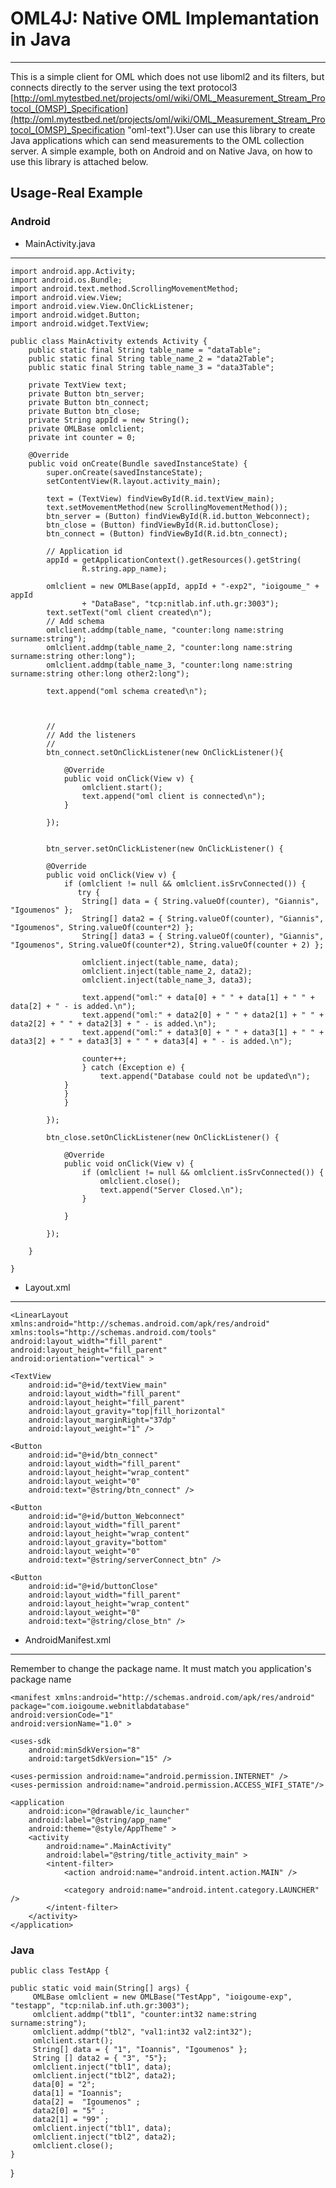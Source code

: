 # OML4J: Native OML Implemantation in Java #

----------
This is a simple client for OML which does not use liboml2 and its filters, but connects directly to the server using the text protocol3 [http://oml.mytestbed.net/projects/oml/wiki/OML_Measurement_Stream_Protocol_(OMSP)_Specification](http://oml.mytestbed.net/projects/oml/wiki/OML_Measurement_Stream_Protocol_(OMSP)_Specification "oml-text").User can use this library to create Java applications which can send measurements to the OML collection server. A simple example, both on Android and on Native Java, on how to use this library is attached below.

## Usage-Real Example ##
### Android ###
- MainActivity.java

----------

    import android.app.Activity;
    import android.os.Bundle;
    import android.text.method.ScrollingMovementMethod;
    import android.view.View;
    import android.view.View.OnClickListener;
    import android.widget.Button;
    import android.widget.TextView;

    public class MainActivity extends Activity {
    	public static final String table_name = "dataTable";
    	public static final String table_name_2 = "data2Table";
    	public static final String table_name_3 = "data3Table";
     
    	private TextView text;
    	private Button btn_server;
    	private Button btn_connect;
    	private Button btn_close;
    	private String appId = new String();
    	private OMLBase omlclient;
    	private int counter = 0;
     
    	@Override
    	public void onCreate(Bundle savedInstanceState) {
    		super.onCreate(savedInstanceState);
    		setContentView(R.layout.activity_main);
     
    		text = (TextView) findViewById(R.id.textView_main);
    		text.setMovementMethod(new ScrollingMovementMethod());
    		btn_server = (Button) findViewById(R.id.button_Webconnect);
    		btn_close = (Button) findViewById(R.id.buttonClose);
    		btn_connect = (Button) findViewById(R.id.btn_connect);
     
    		// Application id
    		appId = getApplicationContext().getResources().getString(
    				R.string.app_name);
     
    		omlclient = new OMLBase(appId, appId + "-exp2", "ioigoume_" + appId
    				+ "DataBase", "tcp:nitlab.inf.uth.gr:3003");
    		text.setText("oml client created\n");
    		// Add schema
    		omlclient.addmp(table_name, "counter:long name:string surname:string");
    		omlclient.addmp(table_name_2, "counter:long name:string surname:string other:long");
    		omlclient.addmp(table_name_3, "counter:long name:string surname:string other:long other2:long");
     
    		text.append("oml schema created\n");
     
     
     
    		//
    		// Add the listeners
    		//
    		btn_connect.setOnClickListener(new OnClickListener(){
     
    			@Override
    			public void onClick(View v) {
    				omlclient.start();
    				text.append("oml client is connected\n");
    			}
     
    		});
     
     
    		btn_server.setOnClickListener(new OnClickListener() {
     
    		@Override
    		public void onClick(View v) {
    			if (omlclient != null && omlclient.isSrvConnected()) {
    			   try {
    				String[] data = { String.valueOf(counter), "Giannis", "Igoumenos" };
    				String[] data2 = { String.valueOf(counter), "Giannis", "Igoumenos", String.valueOf(counter*2) };
    				String[] data3 = { String.valueOf(counter), "Giannis", "Igoumenos", String.valueOf(counter*2), String.valueOf(counter + 2) };
     
    				omlclient.inject(table_name, data);
    				omlclient.inject(table_name_2, data2);
    				omlclient.inject(table_name_3, data3);
     
    				text.append("oml:" + data[0] + " " + data[1] + " " + data[2] + " - is added.\n");
    				text.append("oml:" + data2[0] + " " + data2[1] + " " + data2[2] + " " + data2[3] + " - is added.\n");
    				text.append("oml:" + data3[0] + " " + data3[1] + " " + data3[2] + " " + data3[3] + " " + data3[4] + " - is added.\n");
     
    				counter++;
    				} catch (Exception e) {
    					text.append("Database could not be updated\n");
    			}
    			}
    			}
     
    		});
     
    		btn_close.setOnClickListener(new OnClickListener() {
     
    			@Override
    			public void onClick(View v) {
    				if (omlclient != null && omlclient.isSrvConnected()) {
    					omlclient.close();
    					text.append("Server Closed.\n");
    				}
     
    			}
     
    		});
     
    	}
     
    }

- Layout.xml

----------

    <LinearLayout xmlns:android="http://schemas.android.com/apk/res/android"
    xmlns:tools="http://schemas.android.com/tools"
    android:layout_width="fill_parent"
    android:layout_height="fill_parent"
    android:orientation="vertical" >
 
    <TextView
        android:id="@+id/textView_main"
        android:layout_width="fill_parent"
        android:layout_height="fill_parent"
        android:layout_gravity="top|fill_horizontal"
        android:layout_marginRight="37dp"
        android:layout_weight="1" />
 
    <Button
        android:id="@+id/btn_connect"
        android:layout_width="fill_parent"
        android:layout_height="wrap_content"
        android:layout_weight="0"
        android:text="@string/btn_connect" />
 
    <Button
        android:id="@+id/button_Webconnect"
        android:layout_width="fill_parent"
        android:layout_height="wrap_content"
        android:layout_gravity="bottom"
        android:layout_weight="0"
        android:text="@string/serverConnect_btn" />
 
    <Button
        android:id="@+id/buttonClose"
        android:layout_width="fill_parent"
        android:layout_height="wrap_content"
        android:layout_weight="0"
        android:text="@string/close_btn" />
 
</LinearLayout>


- AndroidManifest.xml

----------

Remember to change the package name. It must match you application's package name

    <manifest xmlns:android="http://schemas.android.com/apk/res/android"
    package="com.ioigoume.webnitlabdatabase"
    android:versionCode="1"
    android:versionName="1.0" >
 
    <uses-sdk
        android:minSdkVersion="8"
        android:targetSdkVersion="15" />
 
    <uses-permission android:name="android.permission.INTERNET" />
    <uses-permission android:name="android.permission.ACCESS_WIFI_STATE"/>
 
    <application
        android:icon="@drawable/ic_launcher"
        android:label="@string/app_name"
        android:theme="@style/AppTheme" >
        <activity
            android:name=".MainActivity"
            android:label="@string/title_activity_main" >
            <intent-filter>
                <action android:name="android.intent.action.MAIN" />
 
                <category android:name="android.intent.category.LAUNCHER" />
            </intent-filter>
        </activity>
    </application>
 
</manifest>

### Java ###
    public class TestApp {
 
    public static void main(String[] args) {
         OMLBase omlclient = new OMLBase("TestApp", "ioigoume-exp", "testapp", "tcp:nilab.inf.uth.gr:3003");
         omlclient.addmp("tbl1", "counter:int32 name:string surname:string");
         omlclient.addmp("tbl2", "val1:int32 val2:int32");
         omlclient.start();
         String[] data = { "1", "Ioannis", "Igoumenos" };
         String [] data2 = { "3", "5"};
         omlclient.inject("tbl1", data);
         omlclient.inject("tbl2", data2);
         data[0] = "2";
         data[1] = "Ioannis";
         data[2] =  "Igoumenos" ;
         data2[0] = "5" ;
         data2[1] = "99" ;
         omlclient.inject("tbl1", data);
         omlclient.inject("tbl2", data2);
         omlclient.close();
    }
 
}
